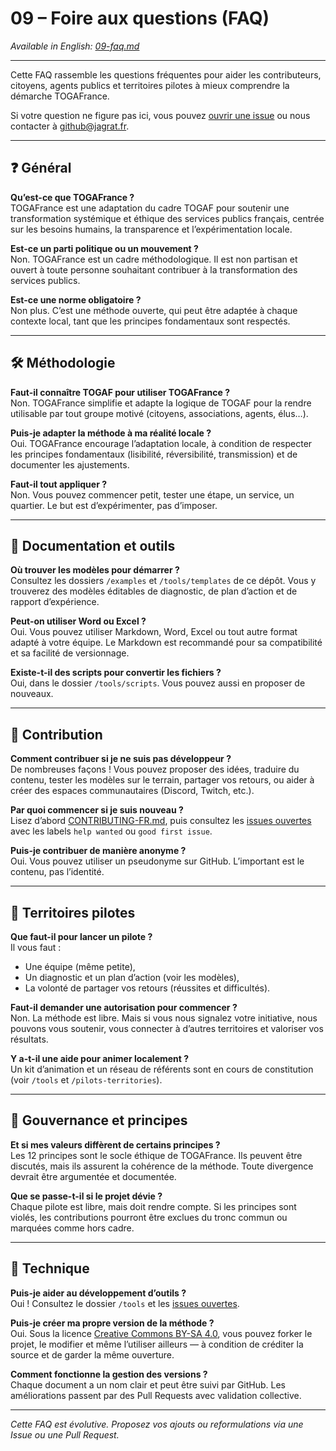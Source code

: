 # 09 – Foire aux questions (FAQ)

_Available in English: [09-faq.md](./09-faq.md)_

---

Cette FAQ rassemble les questions fréquentes pour aider les contributeurs, citoyens, agents publics et territoires pilotes à mieux comprendre la démarche TOGAFrance.

Si votre question ne figure pas ici, vous pouvez [ouvrir une issue](https://github.com/Jagrat2027/TOGAFrance/issues) ou nous contacter à [github@jagrat.fr](mailto:github@jagrat.fr).

---

## ❓ Général

**Qu’est-ce que TOGAFrance ?**  
TOGAFrance est une adaptation du cadre TOGAF pour soutenir une transformation systémique et éthique des services publics français, centrée sur les besoins humains, la transparence et l’expérimentation locale.

**Est-ce un parti politique ou un mouvement ?**  
Non. TOGAFrance est un cadre méthodologique. Il est non partisan et ouvert à toute personne souhaitant contribuer à la transformation des services publics.

**Est-ce une norme obligatoire ?**  
Non plus. C’est une méthode ouverte, qui peut être adaptée à chaque contexte local, tant que les principes fondamentaux sont respectés.

---

## 🛠 Méthodologie

**Faut-il connaître TOGAF pour utiliser TOGAFrance ?**  
Non. TOGAFrance simplifie et adapte la logique de TOGAF pour la rendre utilisable par tout groupe motivé (citoyens, associations, agents, élus…).

**Puis-je adapter la méthode à ma réalité locale ?**  
Oui. TOGAFrance encourage l’adaptation locale, à condition de respecter les principes fondamentaux (lisibilité, réversibilité, transmission) et de documenter les ajustements.

**Faut-il tout appliquer ?**  
Non. Vous pouvez commencer petit, tester une étape, un service, un quartier. Le but est d’expérimenter, pas d’imposer.

---

## 📂 Documentation et outils

**Où trouver les modèles pour démarrer ?**  
Consultez les dossiers `/examples` et `/tools/templates` de ce dépôt. Vous y trouverez des modèles éditables de diagnostic, de plan d’action et de rapport d’expérience.

**Peut-on utiliser Word ou Excel ?**  
Oui. Vous pouvez utiliser Markdown, Word, Excel ou tout autre format adapté à votre équipe. Le Markdown est recommandé pour sa compatibilité et sa facilité de versionnage.

**Existe-t-il des scripts pour convertir les fichiers ?**  
Oui, dans le dossier `/tools/scripts`. Vous pouvez aussi en proposer de nouveaux.

---

## 🤝 Contribution

**Comment contribuer si je ne suis pas développeur ?**  
De nombreuses façons ! Vous pouvez proposer des idées, traduire du contenu, tester les modèles sur le terrain, partager vos retours, ou aider à créer des espaces communautaires (Discord, Twitch, etc.).

**Par quoi commencer si je suis nouveau ?**  
Lisez d’abord [CONTRIBUTING-FR.md](../CONTRIBUTING-FR.md), puis consultez les [issues ouvertes](https://github.com/Jagrat2027/TOGAFrance/issues) avec les labels `help wanted` ou `good first issue`.

**Puis-je contribuer de manière anonyme ?**  
Oui. Vous pouvez utiliser un pseudonyme sur GitHub. L’important est le contenu, pas l’identité.

---

## 🌱 Territoires pilotes

**Que faut-il pour lancer un pilote ?**  
Il vous faut :
- Une équipe (même petite),
- Un diagnostic et un plan d’action (voir les modèles),
- La volonté de partager vos retours (réussites et difficultés).

**Faut-il demander une autorisation pour commencer ?**  
Non. La méthode est libre. Mais si vous nous signalez votre initiative, nous pouvons vous soutenir, vous connecter à d’autres territoires et valoriser vos résultats.

**Y a-t-il une aide pour animer localement ?**  
Un kit d’animation et un réseau de référents sont en cours de constitution (voir `/tools` et `/pilots-territories`).

---

## 🧭 Gouvernance et principes

**Et si mes valeurs diffèrent de certains principes ?**  
Les 12 principes sont le socle éthique de TOGAFrance. Ils peuvent être discutés, mais ils assurent la cohérence de la méthode. Toute divergence devrait être argumentée et documentée.

**Que se passe-t-il si le projet dévie ?**  
Chaque pilote est libre, mais doit rendre compte. Si les principes sont violés, les contributions pourront être exclues du tronc commun ou marquées comme hors cadre.

---

## 🧰 Technique

**Puis-je aider au développement d’outils ?**  
Oui ! Consultez le dossier `/tools` et les [issues ouvertes](https://github.com/Jagrat2027/TOGAFrance/issues?q=is%3Aissue+label%3Aoutil).

**Puis-je créer ma propre version de la méthode ?**  
Oui. Sous la licence [Creative Commons BY-SA 4.0](../LICENSE), vous pouvez forker le projet, le modifier et même l’utiliser ailleurs — à condition de créditer la source et de garder la même ouverture.

**Comment fonctionne la gestion des versions ?**  
Chaque document a un nom clair et peut être suivi par GitHub. Les améliorations passent par des Pull Requests avec validation collective.

---

_Cette FAQ est évolutive. Proposez vos ajouts ou reformulations via une Issue ou une Pull Request._
